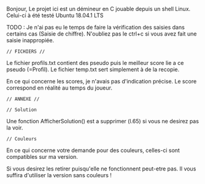 Bonjour,
Le projet ici est un démineur en C jouable depuis un shell Linux.
Celui-ci à été testé Ubuntu 18.04.1 LTS


TODO :
Je n'ai pas eu le temps de faire la vérification des saisies dans certains cas (Saisie de chiffre).
N'oubliez pas le ctrl+c si vous avez fait une saisie inappropiée.

	// FICHIERS //

Le fichier profils.txt contient des pseudo puis le meilleur score lie a ce pseudo (=Profil).
Le fichier temp.txt sert simplement à de la recopie.

En ce qui concerne les scores, je n'avais pas d'indication précise.
Le score correspond en réalité au temps du joueur.

	// ANNEXE //

	// Solution
Une fonction AfficherSolution() est a supprimer (l.65) si vous ne desirez pas la voir.

	// Couleurs
En ce qui concerne votre demande pour des couleurs, celles-ci sont compatibles sur ma version.

Si vous desirez les retirer puisqu'elle ne fonctionnent peut-etre pas.
Il vous suffira d'utiliser la version sans couleurs !
